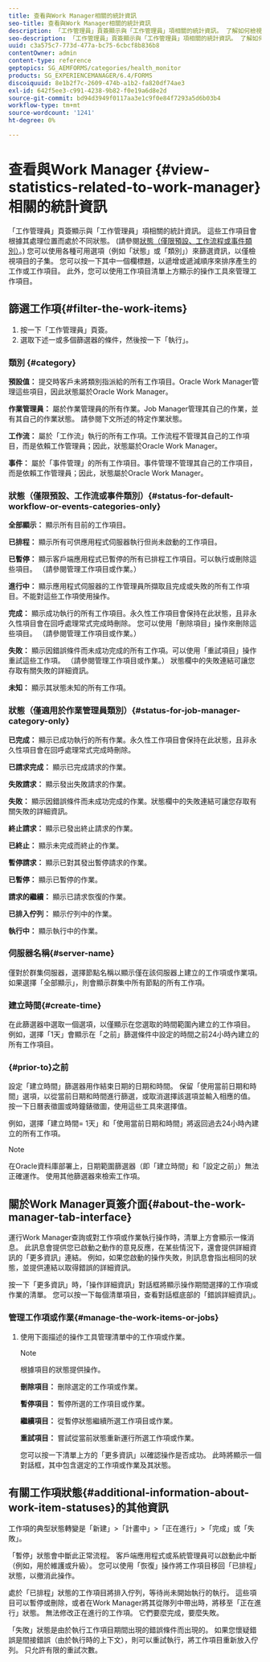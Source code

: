 ```yaml
---
title: 查看與Work Manager相關的統計資訊
seo-title: 查看與Work Manager相關的統計資訊
description: 「工作管理員」頁簽顯示與「工作管理員」項相關的統計資訊。 了解如何檢視和篩選工作項目。
seo-description: 「工作管理員」頁簽顯示與「工作管理員」項相關的統計資訊。 了解如何檢視和篩選工作項目。
uuid: c3a575c7-773d-477a-bc75-6cbcf8b836b8
contentOwner: admin
content-type: reference
geptopics: SG_AEMFORMS/categories/health_monitor
products: SG_EXPERIENCEMANAGER/6.4/FORMS
discoiquuid: 8e1b2f7c-2609-474b-a1b2-fa820df74ae3
exl-id: 642f5ee3-c991-4238-9b82-f0e19a6d8e2d
source-git-commit: bd94d3949f0117aa3e1c9f0e84f7293a5d6b03b4
workflow-type: tm+mt
source-wordcount: '1241'
ht-degree: 0%

---
```


# 查看與Work Manager {#view-statistics-related-to-work-manager}相關的統計資訊

「工作管理員」頁簽顯示與「工作管理員」項相關的統計資訊。 這些工作項目會根據其處理位置而處於不同狀態。 (請參閱[狀態（僅限預設、工作流程或事件類別）](view-statistics-related-manager.md#status-for-default-workflow-or-events-categories-only)。) 您可以使用各種可用選項（例如「狀態」或「類別」）來篩選資訊，以僅檢視項目的子集。 您可以按一下其中一個欄標題，以遞增或遞減順序來排序產生的工作或工作項目。 此外，您可以使用工作項目清單上方顯示的操作工具來管理工作項目。

## 篩選工作項{#filter-the-work-items}

1. 按一下「工作管理員」頁簽。
1. 選取下述一或多個篩選器的條件，然後按一下「執行」。

### 類別 {#category}

**預設值：** 提交時客戶未將類別指派給的所有工作項目。Oracle Work Manager管理這些項目，因此狀態屬於Oracle Work Manager。

**作業管理員：** 屬於作業管理員的所有作業。Job Manager管理其自己的作業，並有其自己的作業狀態。 請參閱下文所述的特定作業狀態。

**工作流：** 屬於「工作流」執行的所有工作項。工作流程不管理其自己的工作項目，而是依賴工作管理員；因此，狀態屬於Oracle Work Manager。

**事件：** 屬於「事件管理」的所有工作項目。事件管理不管理其自己的工作項目，而是依賴工作管理員；因此，狀態屬於Oracle Work Manager。

### 狀態（僅限預設、工作流或事件類別）{#status-for-default-workflow-or-events-categories-only}

**全部顯示：** 顯示所有目前的工作項目。

**已排程：** 顯示所有可供應用程式伺服器執行但尚未啟動的工作項目。

**已暫停：** 顯示客戶端應用程式已暫停的所有已排程工作項目。可以執行或刪除這些項目。 （請參閱管理工作項目或作業。）

**進行中：** 顯示應用程式伺服器的工作管理員所擷取且完成或失敗的所有工作項目。不能對這些工作項使用操作。

**完成：** 顯示成功執行的所有工作項目。永久性工作項目會保持在此狀態，且非永久性項目會在回呼處理常式完成時刪除。 您可以使用「刪除項目」操作來刪除這些項目。 （請參閱管理工作項目或作業。）

**失敗：** 顯示因錯誤條件而未成功完成的所有工作項。可以使用「重試項目」操作重試這些工作項。 （請參閱管理工作項目或作業。） 狀態欄中的失敗連結可讓您存取有關失敗的詳細資訊。

**未知：** 顯示其狀態未知的所有工作項。

### 狀態（僅適用於作業管理員類別）{#status-for-job-manager-category-only}

**已完成：** 顯示已成功執行的所有作業。永久性工作項目會保持在此狀態，且非永久性項目會在回呼處理常式完成時刪除。

**已請求完成：** 顯示已完成請求的作業。

**失敗請求：** 顯示發出失敗請求的作業。

**失敗：** 顯示因錯誤條件而未成功完成的作業。狀態欄中的失敗連結可讓您存取有關失敗的詳細資訊。

**終止請求：** 顯示已發出終止請求的作業。

**已終止：** 顯示未完成而終止的作業。

**暫停請求：** 顯示已對其發出暫停請求的作業。

**已暫停：** 顯示已暫停的作業。

**請求的繼續：** 顯示已請求恢復的作業。

**已排入佇列：** 顯示佇列中的作業。

**執行中：** 顯示執行中的作業。

### 伺服器名稱{#server-name}

僅對於群集伺服器，選擇節點名稱以顯示僅在該伺服器上建立的工作項或作業項。 如果選擇「全部顯示」，則會顯示群集中所有節點的所有工作項。

### 建立時間{#create-time}

在此篩選器中選取一個選項，以僅顯示在您選取的時間範圍內建立的工作項目。 例如，選擇「1天」會顯示在「之前」篩選條件中設定的時間之前24小時內建立的所有工作項目。

### {#prior-to}之前

設定「建立時間」篩選器用作結束日期的日期和時間。 保留「使用當前日期和時間」選項，以從當前日期和時間進行篩選，或取消選擇該選項並輸入相應的值。 按一下日曆表徵圖或時鐘錶徵圖，使用這些工具來選擇值。

例如，選擇「建立時間= 1天」和「使用當前日期和時間」將返回過去24小時內建立的所有工作項。

>[!NOTE]
>
>在Oracle資料庫部署上，日期範圍篩選器（即「建立時間」和「設定之前」）無法正確運作。 使用其他篩選器來檢索工作項。

## 關於Work Manager頁簽介面{#about-the-work-manager-tab-interface}

運行Work Manager查詢或對工作項或作業執行操作時，清單上方會顯示一條消息。 此訊息會提供您已啟動之動作的意見反應，在某些情況下，還會提供詳細資訊的「更多資訊」連結。 例如，如果您啟動的操作失敗，則訊息會指出相同的狀態，並提供連結以取得錯誤的詳細資訊。

按一下「更多資訊」時，「操作詳細資訊」對話框將顯示操作期間選擇的工作項或作業的清單。 您可以按一下每個清單項目，查看對話框底部的「錯誤詳細資訊」。

### 管理工作項或作業{#manage-the-work-items-or-jobs}

1. 使用下面描述的操作工具管理清單中的工作項或作業。

   >[!NOTE]
   >
   >根據項目的狀態提供操作。

   **刪除項目：** 刪除選定的工作項或作業。

   **暫停項目：** 暫停所選的工作項目或作業。

   **繼續項目：** 從暫停狀態繼續所選工作項目或作業。

   **重試項目：** 嘗試從當前狀態重新運行所選工作項或作業。

   您可以按一下清單上方的「更多資訊」以確認操作是否成功。 此時將顯示一個對話框，其中包含選定的工作項或作業及其狀態。

## 有關工作項狀態{#additional-information-about-work-item-statuses}的其他資訊

工作項的典型狀態轉變是「新建」>「計畫中」>「正在進行」>「完成」或「失敗」。

「暫停」狀態會中斷此正常流程。 客戶端應用程式或系統管理員可以啟動此中斷（例如，用於維護或升級）。 您可以使用「恢復」操作將工作項目移回「已排程」狀態，以撤消此操作。

處於「已排程」狀態的工作項目將排入佇列，等待尚未開始執行的執行。 這些項目可以暫停或刪除，或者在Work Manager將其從隊列中帶出時，將移至「正在進行」狀態。 無法修改正在進行的工作項。 它們要麼完成，要麼失敗。

「失敗」狀態是由於執行工作項目期間出現的錯誤條件而出現的。 如果您懷疑錯誤是間接錯誤（由於執行時的上下文），則可以重試執行，將工作項目重新放入佇列。 只允許有限的重試次數。
